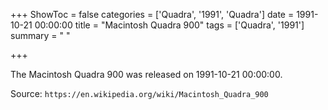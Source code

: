 +++
ShowToc = false
categories = ['Quadra', '1991', 'Quadra']
date = 1991-10-21 00:00:00
title = "Macintosh Quadra 900"
tags = ['Quadra', '1991']
summary = " "

+++

The Macintosh Quadra 900 was released on 1991-10-21 00:00:00.

Source: `https://en.wikipedia.org/wiki/Macintosh_Quadra_900`


